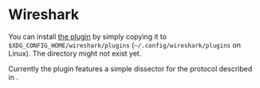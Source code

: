 # Wireshark

You can install [the plugin][wireshark-plug] by simply copying it to `$XDG_CONFIG_HOME/wireshark/plugins` (`~/.config/wireshark/plugins` on Linux).
The directory might not exist yet.

Currently the plugin features a simple dissector for the protocol described in [](./pcie-over-tcp.md).

[wireshark-plug]: https://github.com/antmicro/wireshark-pcie-dissector/blob/main/pcie-pipe.lua
